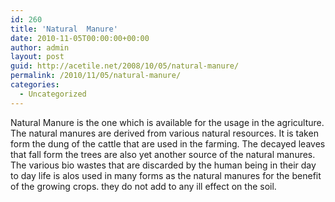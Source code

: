 ```yaml
---
id: 260
title: 'Natural  Manure'
date: 2010-11-05T00:00:00+00:00
author: admin
layout: post
guid: http://acetile.net/2008/10/05/natural-manure/
permalink: /2010/11/05/natural-manure/
categories:
  - Uncategorized
---
```

Natural Manure is the one which is available for the usage in the agriculture. The natural manures are derived from various natural resources. It is taken form the dung of the cattle that are used in the farming. The decayed leaves that fall form the trees are also yet another source of the natural manures. The various bio wastes that are discarded by the human being in their day to day life is alos used in many forms as the natural manures for the benefit of the growing crops. they do not add to any ill effect on the soil.